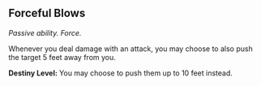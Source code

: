 ## Forceful Blows

_Passive ability. Force._

Whenever you deal damage with an attack, you may choose to also push the target 5 feet away from you.

**Destiny Level:**
You may choose to push them up to 10 feet instead.
